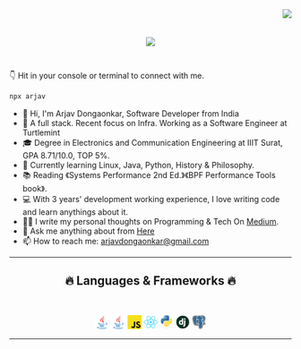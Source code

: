 <img align="right" src="https://visitor-badge.laobi.icu/badge?page_id=arjavdongaonkar.arjavdongaonkar">

<h1 align="center">
  <a href="https://git.io/typing-svg">
    <img src="https://readme-typing-svg.herokuapp.com/?lines=Hello,+There!+👋;Nice+to+meet+you!&center=true&size=30">
  </a>
</h1>
<br>
👇 Hit in your console or terminal to connect with me.

```bash
npx arjav
```

* 👻   Hi, I'm Arjav Dongaonkar, Software Developer from India
* 🐢   A full stack. Recent focus on Infra. Working as a Software Engineer at Turtlemint
* 🎓   Degree in Electronics and Communication Engineering at IIIT Surat, GPA 8.71/10.0, TOP 5%.
* 🌱   Currently learning Linux, Java, Python, History & Philosophy.
* 📚   Reading 《Systems Performance 2nd Ed.》《BPF Performance Tools book》.
* 💻   With 3 years' development working experience, I love writing code and learn anythings about it.
* ✍🏻   I write my personal thoughts on Programming & Tech On [Medium](https://arjavdongaonkar.medium.com/).
* 💬   Ask me anything about from <a href="https://github.com/arjavdongaonkar/arjavdongaonkar/issues" title="Issues">Here</a>
* 📫   How to reach me: <a href="mailto: arjavdongaonkar@gmail.com">arjavdongaonkar@gmail.com</a>

<hr>
<h2 align="center">🔥 Languages & Frameworks 🔥</h2>
<br>
<p align="center">
  <code><img title="Java" height="25" src="images/java-original.svg"></code>
  <code><img title="Spring Boot" height="25" src="images/java-original.svg"></code>
  <code><img title="Javascript" height="25" src="images/javascript.svg"></code>
  <code><img title="React" height="25" src="images/react-original.svg"></code>
  <code><img title="Python" height="25" src="images/python-original.svg"></code>
  <code><img title="Django" height="25" src="images/django.png"></code>
  <code><img title="PostgreSQL" height="25" src="images/postgresql.svg"></code>
</p>
<hr>

<!--
**arjavdongaonkar/arjavdongaonkar** is a ✨ _special_ ✨ repository because its `README.md` (this file) appears on your GitHub profile.

Here are some ideas to get you started:

- 🔭 I’m currently working on ...
- 🌱 I’m currently learning ...
- 👯 I’m looking to collaborate on ...
- 🤔 I’m looking for help with ...
- 💬 Ask me about ...
- 📫 How to reach me: ...
- 😄 Pronouns: ...
- ⚡ Fun fact: ...
-->
